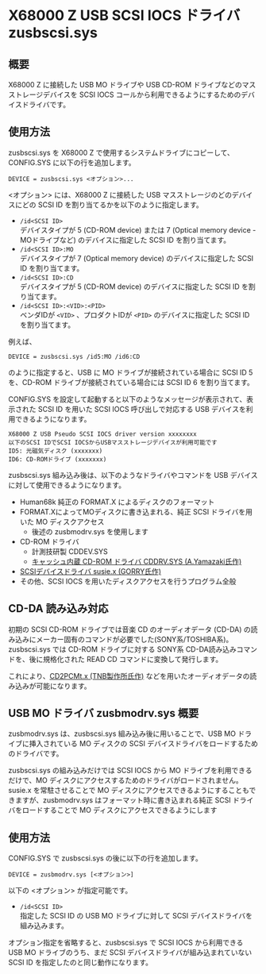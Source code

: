 # X68000 Z USB SCSI IOCS ドライバ zusbscsi.sys

## 概要

X68000 Z に接続した USB MO ドライブや USB CD-ROM ドライブなどのマスストレージデバイスを SCSI IOCS コールから利用できるようにするためのデバイスドライバです。


## 使用方法

zusbscsi.sys を X68000 Z で使用するシステムドライブにコピーして、CONFIG.SYS に以下の行を追加します。

```
DEVICE = zusbscsi.sys <オプション>...
```

<オプション> には、X68000 Z に接続した USB マスストレージのどのデバイスにどの SCSI ID を割り当てるかを以下のように指定します。

* `/id<SCSI ID>`\
  デバイスタイプが 5 (CD-ROM device) または 7 (Optical memory device - MOドライブなど) のデバイスに指定した SCSI ID を割り当てます。
* `/id<SCSI ID>:MO`\
  デバイスタイプが 7 (Optical memory device) のデバイスに指定した SCSI ID を割り当てます。
* `/id<SCSI ID>:CD`\
  デバイスタイプが 5 (CD-ROM device) のデバイスに指定した SCSI ID を割り当てます。
* `/id<SCSI ID>:<VID>:<PID>`\
  ベンダIDが `<VID>` 、プロダクトIDが `<PID>` のデバイスに指定した SCSI ID を割り当てます。

例えば、

```
DEVICE = zusbscsi.sys /id5:MO /id6:CD
```

のように指定すると、USB に MO ドライブが接続されている場合に SCSI ID 5 を、CD-ROM ドライブが接続されている場合には SCSI ID 6 を割り当てます。

CONFIG.SYS を設定して起動すると以下のようなメッセージが表示されて、表示された SCSI ID を用いた SCSI IOCS 呼び出しで対応する USB デバイスを利用できるようになります。

```
X68000 Z USB Pseudo SCSI IOCS driver version xxxxxxxx
以下のSCSI IDでSCSI IOCSからUSBマスストレージデバイスが利用可能です
ID5: 光磁気ディスク (xxxxxxx)
ID6: CD-ROMドライブ (xxxxxxx)
```

zusbscsi.sys 組み込み後は、以下のようなドライバやコマンドを USB デバイスに対して使用できるようになります。

 * Human68k 純正の FORMAT.X によるディスクのフォーマット
 * FORMAT.XによってMOディスクに書き込まれる、純正 SCSI ドライバを用いた MO ディスクアクセス
   * 後述の zusbmodrv.sys を使用します
 * CD-ROM ドライバ
   * 計測技研製 CDDEV.SYS
   * [キャッシュ内蔵 CD-ROM ドライバ CDDRV.SYS (A.Yamazaki氏作)](https://www.vector.co.jp/soft/x68/hardware/se021968.html)
 * [SCSIデバイスドライバ susie.x (GORRY氏作)](http://retropc.net/x68000/software/disk/scsi/susie/)
 * その他、SCSI IOCS を用いたディスクアクセスを行うプログラム全般


## CD-DA 読み込み対応

初期の SCSI CD-ROM ドライブでは音楽 CD のオーディオデータ (CD-DA) の読み込みにメーカー固有のコマンドが必要でした(SONY系/TOSHIBA系)。
zusbscsi.sys では CD-ROM ドライブに対する SONY系 CD-DA読み込みコマンドを、後に規格化された READ CD コマンドに変換して発行します。

これにより、[CD2PCMt.x (TNB製作所氏作)](http://retropc.net/x68000/software/disk/scsi/cd2pcmt/) などを用いたオーディオデータの読み込みが可能になります。


## USB MO ドライバ zusbmodrv.sys 概要

zusbmodrv.sys は、zusbscsi.sys 組み込み後に用いることで、USB MO ドライブに挿入されている MO ディスクの SCSI デバイスドライバをロードするためのドライバです。

zusbscsi.sys の組み込みだけでは SCSI IOCS から MO ドライブを利用できるだけで、MO ディスクにアクセスするためのドライバがロードされません。
susie.x を常駐させることで MO ディスクにアクセスできるようにすることもできますが、zusbmodrv.sys はフォーマット時に書き込まれる純正 SCSI ドライバをロードすることで MO ディスクにアクセスできるようにします


## 使用方法

CONFIG.SYS で zusbscsi.sys の後に以下の行を追加します。

```
DEVICE = zusbmodrv.sys [<オプション>]
```

以下の <オプション> が指定可能です。

* `/id<SCSI ID>`\
  指定した SCSI ID の USB MO ドライブに対して SCSI デバイスドライバを組み込みます。

オプション指定を省略すると、zusbscsi.sys で SCSI IOCS から利用できる USB MO ドライブのうち、まだ SCSI デバイスドライバが組み込まれていない SCSI ID を指定したのと同じ動作になります。
